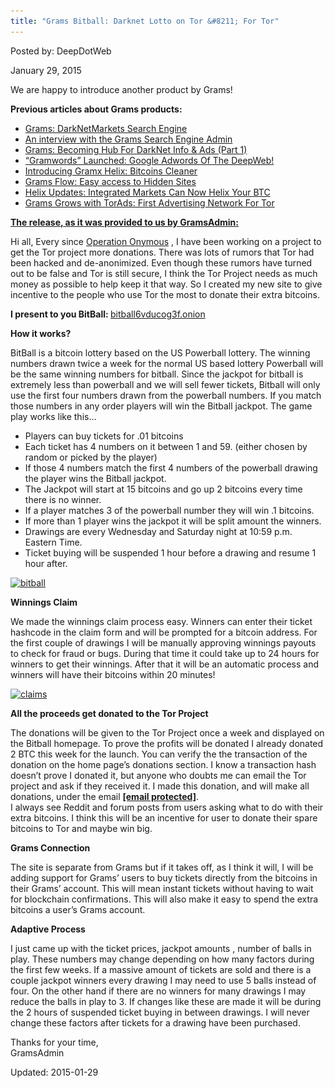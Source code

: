 ```yaml
---
title: "Grams Bitball: Darknet Lotto on Tor &#8211; For Tor"
---
```


Posted by: DeepDotWeb 

<span>January 29, 2015</span>
    


<p>We are happy to introduce another product by Grams!</p>
<p><strong>Previous articles about Grams products:</strong></p>
<ul>
<li><a href="/2014/04/08/grams-darknetmarkets-search-engine/">Grams: DarkNetMarkets Search Engine</a></li>
<li><a href="/2014/05/03/interview-with-grams-search-engine-admin-exciting-features-ahead/">An interview with the Grams Search Engine Admin</a></li>
<li><a href="/2014/05/31/introducing-grams-infodesk-features-part-1/">Grams: Becoming Hub For DarkNet Info &amp; Ads (Part 1)</a></li>
<li><a title="“Gramwords” Launched:  Google Adwords Of The DeepWeb!" href="/2014/06/01/gramwords-launched-google-adwords-of-the-deepweb/">“Gramwords” Launched: Google Adwords Of The DeepWeb!</a></li>
<li><a title="Permalink to Introducing Gramx Helix: Bitcoins Cleaner" href="/2014/06/22/introducing-gramx-helix-bitcoins-cleaner/" rel="bookmark">Introducing Gramx Helix: Bitcoins Cleaner</a></li>
<li><a href="/2014/06/07/grams-flow-easy-access-hidden-sites/">Grams Flow: Easy access to Hidden Sites</a></li>
<li><a title="Permalink to Helix Updates: Integrated Markets Can Now Helix Your BTC" href="/2014/08/05/helix-updates-integrated-markets-can-now-helix-your-btc/" rel="bookmark">Helix Updates: Integrated Markets Can Now Helix Your BTC</a></li>
<li><a href="/2014/11/18/grams-torads/">Grams Grows with TorAds: First Advertising Network For Tor</a></li>
</ul>
<p><span style="text-decoration: underline;"><strong>The release, as it was provided to us by GramsAdmin:</strong></span></p>
<p>Hi all, Every since <a href="/tag/operation-onymous/" target="_blank">Operation Onymous</a> , I have been working on a project to get the Tor project more donations. There was lots of rumors that Tor had been hacked and de-anonimized. Even though these rumors have turned out to be false and Tor is still secure, I think the Tor Project needs as much money as possible to help keep it that way. So I created my new site to give incentive to the people who use Tor the most to donate their extra bitcoins.</p>
<p><strong>I present to you BitBall: </strong><span style="text-decoration: underline;">bitball6vducog3f.onion</span><strong><br />
</strong></p>
<p><strong> How it works?</strong></p>
<p>BitBall is a bitcoin lottery based on the US Powerball lottery. The winning numbers drawn twice a week for the normal US based lottery Powerball will be the same winning numbers for bitball. Since the jackpot for bitball is extremely less than powerball and we will sell fewer tickets, Bitball will only use the first four numbers drawn from the powerball numbers. If you match those numbers in any order players will win the Bitball jackpot. The game play works like this&#8230;</p>
<ul>
<li>Players can buy tickets for .01 bitcoins</li>
<li>Each ticket has 4 numbers on it between 1 and 59. (either chosen by random or picked by the player)</li>
<li>If those 4 numbers match the first 4 numbers of the powerball drawing the player wins the Bitball jackpot.</li>
<li>The Jackpot will start at 15 bitcoins and go up 2 bitcoins every time there is no winner.</li>
<li>If a player matches 3 of the powerball number they will win .1 bitcoins.</li>
<li>If more than 1 player wins the jackpot it will be split amount the winners.</li>
<li>Drawings are every Wednesday and Saturday night at 10:59 p.m. Eastern Time.</li>
<li>Ticket buying will be suspended 1 hour before a drawing and resume 1 hour after.</li>
</ul>
<p><a href="/imgs/2015/01/bitball.png"><img class="aligncenter  wp-image-8932" src="/imgs/2015/01/bitball.png" alt="bitball" width="971" height="488" srcset="/imgs/2015/01/bitball.png 1640w, /imgs/2015/01/bitball-300x151.png 300w, /imgs/2015/01/bitball-1024x514.png 1024w" sizes="(max-width: 971px) 100vw, 971px" /></a></p>
<p><strong>Winnings Claim</strong></p>
<p>We made the winnings claim process easy. Winners can enter their ticket hashcode in the claim form and will be prompted for a bitcoin address. For the first couple of drawings I will be manually approving winnings payouts to check for fraud or bugs. During that time it could take up to 24 hours for winners to get their winnings. After that it will be an automatic process and winners will have their bitcoins within 20 minutes!</p>
<p><a href="/imgs/2015/01/claims.png"><img class="aligncenter  wp-image-8933" src="/imgs/2015/01/claims.png" alt="claims" width="972" height="407" srcset="/imgs/2015/01/claims.png 1651w, /imgs/2015/01/claims-300x126.png 300w, /imgs/2015/01/claims-1024x429.png 1024w" sizes="(max-width: 972px) 100vw, 972px" /></a></p>
<p><strong>All the proceeds get donated to the Tor Project</strong></p>
<p>The donations will be given to the Tor Project once a week and displayed on the Bitball homepage. To prove the profits will be donated I already donated 2 BTC this week for the launch. You can verify the the transaction of the donation on the home page&#8217;s donations section. I know a transaction hash doesn&#8217;t prove I donated it, but anyone who doubts me can email the Tor project and ask if they received it. I made this donation, and will make all donations, under the email <strong><a href="/cdn-cgi/l/email-protection" class="__cf_email__" data-cfemail="107762717d63507c757c717e647f633e7f6277">[email&#160;protected]</a></strong>.<br />
    I always see Reddit and forum posts from users asking what to do with their extra bitcoins. I think this will be an incentive for user to donate their spare bitcoins to Tor and maybe win big.</p>
<p><strong>Grams Connection</strong></p>
<p>The site is separate from Grams but if it takes off, as I think it will, I will be adding support for Grams&#8217; users to buy tickets directly from the bitcoins in their Grams&#8217; account. This will mean instant tickets without having to wait for blockchain confirmations. This will also make it easy to spend the extra bitcoins a user&#8217;s Grams account.</p>
<p><strong>Adaptive Process</strong></p>
<p>I just came up with the ticket prices, jackpot amounts , number of balls in play. These numbers may change depending on how many factors during the first few weeks. If a massive amount of tickets are sold and there is a couple jackpot winners every drawing I may need to use 5 balls instead of four. On the other hand if there are no winners for many drawings I may reduce the balls in play to 3. If changes like these are made it will be during the 2 hours of suspended ticket buying in between drawings. I will never change these factors after tickets for a drawing have been purchased.</p>
<p>Thanks for your time,<br />
    GramsAdmin</p>

Updated: 2015-01-29

    
